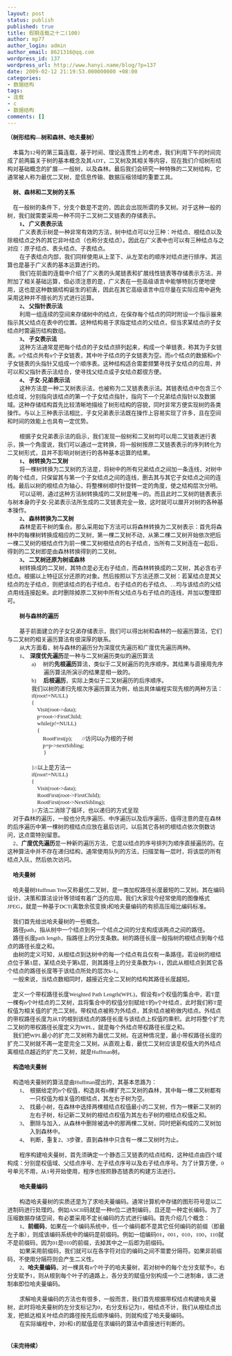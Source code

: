 ```yaml
---
layout: post
status: publish
published: true
title: 假期连载之十二(100)
author: mp77
author_login: admin
author_email: 8621316@qq.com
wordpress_id: 137
wordpress_url: http://www.hanyi.name/blog/?p=137
date: 2009-02-12 21:19:53.000000000 +08:00
categories:
- 数据结构
tags:
- 连载
- c
- 数据结构
comments: []
---
```

<p class="MsoNormal" style="margin: 0cm 0cm 0pt;"><strong style="mso-bidi-font-weight: normal;"><span style="font-family: 宋体; mso-bidi-font-size: 10.5pt;"><span style="font-size: small;">（树形结构—树和森林、哈夫曼树）<span lang="EN-US"></span></span></span></strong></p>
<p class="MsoNormal" style="margin: 0cm 0cm 0pt;"><strong style="mso-bidi-font-weight: normal;"><span style="font-family: 宋体; mso-bidi-font-size: 10.5pt;" lang="EN-US"><span style="font-size: small;"> </span></span></strong></p>
<p class="MsoNormal" style="margin: 0cm 0cm 0pt;"><span style="font-size: small;"><strong style="mso-bidi-font-weight: normal;"><span style="font-family: 宋体; mso-bidi-font-size: 10.5pt;" lang="EN-US"><span style="mso-tab-count: 1;">    </span></span></strong><span style="font-family: 宋体; mso-bidi-font-size: 10.5pt;">本篇为<span lang="EN-US">12</span>号的第三篇连载，基于时间、理论连贯性上的考虑，我们利用下午的时间完成了前两篇关于树的基本概念及其<span lang="EN-US">ADT</span>，二叉树及其相关等内容，现在我们介绍树形结构对基础概念的扩展—一般树，以及森林。最后我们会研究一种特殊的二叉树结构，它通常被人称为最优二叉树，是信息传输、数据压缩领域的重要工具。<span lang="EN-US"></span></span></span></p>
<p class="MsoNormal" style="margin: 0cm 0cm 0pt;"><span style="font-family: 宋体; mso-bidi-font-size: 10.5pt;" lang="EN-US"><span style="font-size: small;"><span style="mso-tab-count: 1;">    </span></span></span></p>
<p class="MsoNormal" style="margin: 0cm 0cm 0pt;"><span style="font-size: small;"><span style="font-family: 宋体; mso-bidi-font-size: 10.5pt;" lang="EN-US"><span style="mso-tab-count: 1;">    </span></span><strong style="mso-bidi-font-weight: normal;"><span style="font-family: 宋体; mso-bidi-font-size: 10.5pt;">树、森林和二叉树的关系<span lang="EN-US"></span></span></strong></span></p>
<p class="MsoNormal" style="margin: 0cm 0cm 0pt;"><strong style="mso-bidi-font-weight: normal;"><span style="font-family: 宋体; mso-bidi-font-size: 10.5pt;" lang="EN-US"><span style="font-size: small;"> </span></span></strong></p>
<p class="MsoNormal" style="margin: 0cm 0cm 0pt;"><span style="font-size: small;"><span style="font-family: 宋体; mso-bidi-font-size: 10.5pt;" lang="EN-US"><span style="mso-tab-count: 1;">    </span></span><span style="font-family: 宋体; mso-bidi-font-size: 10.5pt;">在一般树的条件下，分支个数是不定的，因此会出现所谓的多叉树。对于这种一般的树，我们就需要采用一种不同于二叉树二叉链表的存储表示。<span lang="EN-US"></span></span></span></p>
<p class="MsoNormal" style="margin: 0cm 0cm 0pt 39pt; text-indent: -18pt; mso-list: l1 level1 lfo1; tab-stops: list 39.0pt;"><strong style="mso-bidi-font-weight: normal;"><span style="font-family: 宋体; mso-bidi-font-size: 10.5pt; mso-bidi-font-family: 宋体;" lang="EN-US"><span style="mso-list: Ignore;"><span style="font-size: small;">1、</span><span style="font: 7pt &quot;Times New Roman&quot;;"> </span></span></span></strong><strong style="mso-bidi-font-weight: normal;"><span style="font-family: 宋体; mso-bidi-font-size: 10.5pt;"><span style="font-size: small;">广义表表示法<span lang="EN-US"></span></span></span></strong></p>
<p class="MsoNormal" style="margin: 0cm 0cm 0pt; text-indent: 21pt;"><span style="font-family: 宋体; mso-bidi-font-size: 10.5pt;"><span style="font-size: small;">广义表表示树是一种非常有效的方法，树中结点可以分三种：叶结点、根结点以及除根结点之外的其它非叶结点（也称分支结点）。因此在广义表中也可以有三种结点与之对应：原子结点、表头结点、子表结点。<span lang="EN-US"></span></span></span></p>
<p class="MsoNormal" style="margin: 0cm 0cm 0pt; text-indent: 21pt;"><span style="font-family: 宋体; mso-bidi-font-size: 10.5pt;"><span style="font-size: small;">在子表结点内部，我们同样使用从上至下、从左至右的顺序对结点进行排序。其运算也是基于广义表的基本运算进行的。<span lang="EN-US"></span></span></span></p>
<p class="MsoNormal" style="margin: 0cm 0cm 0pt; text-indent: 21pt;"><span style="font-family: 宋体; mso-bidi-font-size: 10.5pt;"><span style="font-size: small;">我们在前面的连载中介绍了广义表的头尾链表和扩展线性链表等存储表示方法，并附加了相关基础运算，但必须注意的是，广义表在一些高级语言中能够特别方便地使用，这也是这种数据结构诞生的初衷，因此在其它高级语言中应尽量在实际应用中避免采用这种并不擅长的方式进行运算。<span lang="EN-US"></span></span></span></p>
<p class="MsoNormal" style="margin: 0cm 0cm 0pt 39pt; text-indent: -18pt; mso-list: l1 level1 lfo1; tab-stops: list 39.0pt;"><strong style="mso-bidi-font-weight: normal;"><span style="font-family: 宋体; mso-bidi-font-size: 10.5pt; mso-bidi-font-family: 宋体;" lang="EN-US"><span style="mso-list: Ignore;"><span style="font-size: small;">2、</span><span style="font: 7pt &quot;Times New Roman&quot;;"> </span></span></span></strong><strong style="mso-bidi-font-weight: normal;"><span style="font-family: 宋体; mso-bidi-font-size: 10.5pt;"><span style="font-size: small;">父指针表示法<span lang="EN-US"></span></span></span></strong></p>
<p class="MsoNormal" style="margin: 0cm 0cm 0pt; text-indent: 21pt;"><span style="font-family: 宋体; mso-bidi-font-size: 10.5pt;"><span style="font-size: small;">利用一组连续的空间来存储树中的结点，在保存每个结点的同时附设一个指示器来指示其父结点在表中的位置。这种结构易于求指定结点的父结点，但当求某结点的子女结点时需遍历结构数组。<span lang="EN-US"></span></span></span></p>
<p class="MsoNormal" style="margin: 0cm 0cm 0pt 39pt; text-indent: -18pt; mso-list: l1 level1 lfo1; tab-stops: list 39.0pt;"><strong style="mso-bidi-font-weight: normal;"><span style="font-family: 宋体; mso-bidi-font-size: 10.5pt; mso-bidi-font-family: 宋体;" lang="EN-US"><span style="mso-list: Ignore;"><span style="font-size: small;">3、</span><span style="font: 7pt &quot;Times New Roman&quot;;"> </span></span></span></strong><strong style="mso-bidi-font-weight: normal;"><span style="font-family: 宋体; mso-bidi-font-size: 10.5pt;"><span style="font-size: small;">子女表示法<span lang="EN-US"></span></span></span></strong></p>
<p class="MsoNormal" style="margin: 0cm 0cm 0pt; text-indent: 21pt;"><span style="font-family: 宋体; mso-bidi-font-size: 10.5pt;"><span style="font-size: small;">这种方法通常是把每个结点的子女结点排列起来，构成一个单链表，称其为子女链表。<span lang="EN-US">n</span>个结点共有<span lang="EN-US">n</span>个子女链表，其中叶子结点的子女链表为空。而<span lang="EN-US">n</span>个结点的数据和<span lang="EN-US">n</span>个子女链表的头指针又组成一个顺序表。这种结构适合需要频繁寻找子女结点的应用，并可以和父指针表示法结合，使寻找父结点或子女结点都很方便。<span lang="EN-US"></span></span></span></p>
<p class="MsoNormal" style="margin: 0cm 0cm 0pt 39pt; text-indent: -18pt; mso-list: l1 level1 lfo1; tab-stops: list 39.0pt;"><strong style="mso-bidi-font-weight: normal;"><span style="font-family: 宋体; mso-bidi-font-size: 10.5pt; mso-bidi-font-family: 宋体;" lang="EN-US"><span style="mso-list: Ignore;"><span style="font-size: small;">4、</span><span style="font: 7pt &quot;Times New Roman&quot;;"> </span></span></span></strong><strong style="mso-bidi-font-weight: normal;"><span style="font-family: 宋体; mso-bidi-font-size: 10.5pt;"><span style="font-size: small;">子女<span lang="EN-US">-</span>兄弟表示法<span lang="EN-US"></span></span></span></strong></p>
<p class="MsoNormal" style="margin: 0cm 0cm 0pt; text-indent: 21pt;"><span style="font-family: 宋体; mso-bidi-font-size: 10.5pt;"><span style="font-size: small;">这种方法是一种二叉树表示法，也被称为二叉链表表示法。其链表结点中包含三个结点域，分别指向该结点的第一个子女结点指针，指向下一个兄弟结点指针以及数据域。这种存储结构首先比较清晰地描绘了树形结构的容貌，同时非常方便实现树的各类操作。与以上三种表示法相比，子女兄弟表示法既在操作上容易实现了许多，且在空间和时间的效能上也具有一定优势。<span lang="EN-US"></span></span></span></p>
<p class="MsoNormal" style="margin: 0cm 0cm 0pt; text-indent: 21pt;"><span style="font-family: 宋体; mso-bidi-font-size: 10.5pt;" lang="EN-US"><span style="font-size: small;"> </span></span></p>
<p class="MsoNormal" style="margin: 0cm 0cm 0pt; text-indent: 21pt;"><span style="font-family: 宋体; mso-bidi-font-size: 10.5pt;"><span style="font-size: small;">根据子女兄弟表示法的启示，我们发现一般树和二叉树均可以用二叉链表进行表示，换一个角度说，我们可以通过一定转换，将一般树按原二叉链表表示的序列转化为二叉树形式，且并不影响对树进行的各种基本运算的结果。<span lang="EN-US"></span></span></span></p>
<p class="MsoNormal" style="margin: 0cm 0cm 0pt 39pt; text-indent: -18pt; mso-list: l3 level1 lfo2; tab-stops: list 39.0pt;"><strong style="mso-bidi-font-weight: normal;"><span style="font-family: 宋体; mso-bidi-font-size: 10.5pt; mso-bidi-font-family: 宋体;" lang="EN-US"><span style="mso-list: Ignore;"><span style="font-size: small;">1、</span><span style="font: 7pt &quot;Times New Roman&quot;;"> </span></span></span></strong><strong style="mso-bidi-font-weight: normal;"><span style="font-family: 宋体; mso-bidi-font-size: 10.5pt;"><span style="font-size: small;">树转换为二叉树<span lang="EN-US"></span></span></span></strong></p>
<p class="MsoNormal" style="margin: 0cm 0cm 0pt; text-indent: 21pt;"><span style="font-family: 宋体; mso-bidi-font-size: 10.5pt;"><span style="font-size: small;">将一棵树转换为二叉树的方法是，将树中的所有兄弟结点之间加一条连线，对树中的每个结点，只保留其与第一个子女结点之间的连线，删去其与其它子女结点之间的连线。最后以树的根结点为轴心，将整棵树顺时针旋转一定的角度，使之结构层次分明。<span lang="EN-US"></span></span></span></p>
<p class="MsoNormal" style="margin: 0cm 0cm 0pt; text-indent: 21pt;"><span style="font-family: 宋体; mso-bidi-font-size: 10.5pt;"><span style="font-size: small;">可以证明，通过这种方法树转换成的二叉树是唯一的。而且此时二叉树的链表表示与树本身的子女<span lang="EN-US">-</span>兄弟表示法所生成的二叉链表完全一致，这时就可以展开对树的各种基本操作。<span lang="EN-US"></span></span></span></p>
<p class="MsoNormal" style="margin: 0cm 0cm 0pt 39pt; text-indent: -18pt; mso-list: l3 level1 lfo2; tab-stops: list 39.0pt;"><strong style="mso-bidi-font-weight: normal;"><span style="font-family: 宋体; mso-bidi-font-size: 10.5pt; mso-bidi-font-family: 宋体;" lang="EN-US"><span style="mso-list: Ignore;"><span style="font-size: small;">2、</span><span style="font: 7pt &quot;Times New Roman&quot;;"> </span></span></span></strong><strong style="mso-bidi-font-weight: normal;"><span style="font-family: 宋体; mso-bidi-font-size: 10.5pt;"><span style="font-size: small;">森林转换为二叉树<span lang="EN-US"></span></span></span></strong></p>
<p class="MsoNormal" style="margin: 0cm 0cm 0pt; text-indent: 21pt;"><span style="font-family: 宋体; mso-bidi-font-size: 10.5pt;"><span style="font-size: small;">森林是若干树的集合。那么采用如下方法可以将森林转换为二叉树表示：首先将森林中的每棵树转换成相应的二叉树，第一棵二叉树不动，从第二棵二叉树开始依次把后一棵二叉树的根结点作为前一棵二叉树根结点的右子结点，当所有二叉树连在一起后，得到的二叉树即是由森林转换得到的二叉树。<span lang="EN-US"></span></span></span></p>
<p class="MsoNormal" style="margin: 0cm 0cm 0pt 39pt; text-indent: -18pt; mso-list: l3 level1 lfo2; tab-stops: list 39.0pt;"><strong style="mso-bidi-font-weight: normal;"><span style="font-family: 宋体; mso-bidi-font-size: 10.5pt; mso-bidi-font-family: 宋体;" lang="EN-US"><span style="mso-list: Ignore;"><span style="font-size: small;">3、</span><span style="font: 7pt &quot;Times New Roman&quot;;"> </span></span></span></strong><strong style="mso-bidi-font-weight: normal;"><span style="font-family: 宋体; mso-bidi-font-size: 10.5pt;"><span style="font-size: small;">二叉树还原为树或森林<span lang="EN-US"></span></span></span></strong></p>
<p class="MsoNormal" style="margin: 0cm 0cm 0pt; text-indent: 21pt;"><span style="font-family: 宋体; mso-bidi-font-size: 10.5pt;"><span style="font-size: small;">树转换成的二叉树，其特点是必无右子结点，而森林转换成的二叉树，其必含右子结点。根据以上特征区分还原的对象。然后按照以下方法还原二叉树：若某结点是其父结点的左子结点，则把该结点的右子结点、右子结点的右子结点、<span lang="EN-US">…</span>均与该结点的父结点用线连接起来。此时删除掉原二叉树中所有父结点与右子结点的连线，并加以整理即可。<span lang="EN-US"></span></span></span></p>
<p class="MsoNormal" style="margin: 0cm 0cm 0pt; text-indent: 21pt;"><span style="font-family: 宋体; mso-bidi-font-size: 10.5pt;" lang="EN-US"><span style="font-size: small;"> </span></span></p>
<p class="MsoNormal" style="margin: 0cm 0cm 0pt; text-indent: 21pt;"><strong style="mso-bidi-font-weight: normal;"><span style="font-family: 宋体; mso-bidi-font-size: 10.5pt;"><span style="font-size: small;">树与森林的遍历<span lang="EN-US"></span></span></span></strong></p>
<p class="MsoNormal" style="margin: 0cm 0cm 0pt; text-indent: 21pt;"><strong style="mso-bidi-font-weight: normal;"><span style="font-family: 宋体; mso-bidi-font-size: 10.5pt;" lang="EN-US"><span style="font-size: small;"> </span></span></strong></p>
<p class="MsoNormal" style="margin: 0cm 0cm 0pt; text-indent: 21pt;"><span style="font-family: 宋体; mso-bidi-font-size: 10.5pt;"><span style="font-size: small;">基于前面建立的子女兄弟存储表示，我们可以得出树和森林的一般遍历算法，它们与二叉树的相关遍历算法有很深厚的联系。<span lang="EN-US"></span></span></span></p>
<p class="MsoNormal" style="margin: 0cm 0cm 0pt; text-indent: 21pt;"><span style="font-family: 宋体; mso-bidi-font-size: 10.5pt;"><span style="font-size: small;">从大方面看，树与森林的遍历分为深度优先遍历和广度优先遍历两种。<span lang="EN-US"></span></span></span></p>
<p class="MsoNormal" style="margin: 0cm 0cm 0pt 39pt; text-indent: -18pt; mso-list: l2 level1 lfo3; tab-stops: list 39.0pt;"><span style="font-family: 宋体; mso-bidi-font-size: 10.5pt; mso-bidi-font-family: 宋体;" lang="EN-US"><span style="mso-list: Ignore;"><span style="font-size: small;">1、</span><span style="font: 7pt &quot;Times New Roman&quot;;">  </span></span></span><span style="font-size: small;"><strong style="mso-bidi-font-weight: normal;"><span style="font-family: 宋体; mso-bidi-font-size: 10.5pt;">深度优先遍历</span></strong><span style="font-family: 宋体; mso-bidi-font-size: 10.5pt;">是一种与二叉树遍历类似的遍历算法<span lang="EN-US"></span></span></span></p>
<p class="MsoNormal" style="margin: 0cm 0cm 0pt 63pt; text-indent: -21pt; mso-list: l2 level2 lfo3; tab-stops: list 63.0pt;"><span style="font-family: 宋体; mso-bidi-font-size: 10.5pt; mso-bidi-font-family: 宋体;" lang="EN-US"><span style="mso-list: Ignore;"><span style="font-size: small;">a)</span><span style="font: 7pt &quot;Times New Roman&quot;;">       </span></span></span><span style="font-family: 宋体; mso-bidi-font-size: 10.5pt;"><span style="font-size: small;">树的<strong style="mso-bidi-font-weight: normal;">先根遍历</strong>算法，类似于二叉树遍历的先序顺序。其结果与直接用先序遍历算法所演示的结果是相一致的。<span lang="EN-US"></span></span></span></p>
<p class="MsoNormal" style="margin: 0cm 0cm 0pt 63pt; text-indent: -21pt; mso-list: l2 level2 lfo3; tab-stops: list 63.0pt;"><span style="font-family: 宋体; mso-bidi-font-size: 10.5pt; mso-bidi-font-family: 宋体;" lang="EN-US"><span style="mso-list: Ignore;"><span style="font-size: small;">b)</span><span style="font: 7pt &quot;Times New Roman&quot;;">       </span></span></span><span style="font-size: small;"><strong style="mso-bidi-font-weight: normal;"><span style="font-family: 宋体; mso-bidi-font-size: 10.5pt;">后根遍历</span></strong><span style="font-family: 宋体; mso-bidi-font-size: 10.5pt;">，实际上类似于二叉树遍历的后序顺序。<span lang="EN-US"></span></span></span></p>
<p class="MsoNormal" style="margin: 0cm 0cm 0pt 42pt;"><span style="font-family: 宋体; mso-bidi-font-size: 10.5pt;"><span style="font-size: small;">我们以树的递归先根次序遍历算法为例，给出具体编程实现先根的两种方法：<span lang="EN-US"></span></span></span></p>
<p class="MsoNormal" style="margin: 0cm 0cm 0pt 42pt;"><span style="font-family: 宋体; mso-bidi-font-size: 10.5pt;" lang="EN-US"><span style="font-size: small;">if(root!=NULL)</span></span></p>
<p class="MsoNormal" style="margin: 0cm 0cm 0pt 42pt;"><span style="font-family: 宋体; mso-bidi-font-size: 10.5pt;" lang="EN-US"><span style="font-size: small;">{</span></span></p>
<p class="MsoNormal" style="margin: 0cm 0cm 0pt 42pt;"><span style="font-family: 宋体; mso-bidi-font-size: 10.5pt;" lang="EN-US"><span style="font-size: small;"><span style="mso-tab-count: 1;">    </span>Visit(root-&gt;data);</span></span></p>
<p class="MsoNormal" style="margin: 0cm 0cm 0pt 42pt;"><span style="font-family: 宋体; mso-bidi-font-size: 10.5pt;" lang="EN-US"><span style="font-size: small;"><span style="mso-tab-count: 1;">    </span>p=root-&gt;FirstChild;</span></span></p>
<p class="MsoNormal" style="margin: 0cm 0cm 0pt 42pt;"><span style="font-family: 宋体; mso-bidi-font-size: 10.5pt;" lang="EN-US"><span style="font-size: small;"><span style="mso-tab-count: 1;">    </span>while(p!=NULL)</span></span></p>
<p class="MsoNormal" style="margin: 0cm 0cm 0pt 42pt;"><span style="font-family: 宋体; mso-bidi-font-size: 10.5pt;" lang="EN-US"><span style="font-size: small;"><span style="mso-tab-count: 1;">    </span>{</span></span></p>
<p class="MsoNormal" style="margin: 0cm 0cm 0pt 42pt;"><span style="font-size: small;"><span style="font-family: 宋体; mso-bidi-font-size: 10.5pt;" lang="EN-US"><span style="mso-tab-count: 2;">        </span>RootFirst(p);<span style="mso-tab-count: 2;">       </span>//</span><span style="font-family: 宋体; mso-bidi-font-size: 10.5pt;">访问以<span lang="EN-US">p</span>为根的子树<span lang="EN-US"></span></span></span></p>
<p class="MsoNormal" style="margin: 0cm 0cm 0pt 42pt;"><span style="font-family: 宋体; mso-bidi-font-size: 10.5pt;" lang="EN-US"><span style="font-size: small;"><span style="mso-tab-count: 2;">        </span>p=p-&gt;nextSibling;</span></span></p>
<p class="MsoNormal" style="margin: 0cm 0cm 0pt 42pt; text-indent: 21pt;"><span style="font-family: 宋体; mso-bidi-font-size: 10.5pt;" lang="EN-US"><span style="font-size: small;">}</span></span></p>
<p class="MsoNormal" style="margin: 0cm 0cm 0pt 42pt;"><span style="font-family: 宋体; mso-bidi-font-size: 10.5pt;" lang="EN-US"><span style="font-size: small;"> </span></span></p>
<p class="MsoNormal" style="margin: 0cm 0cm 0pt 42pt;"><span style="font-size: small;"><span style="font-family: 宋体; mso-bidi-font-size: 10.5pt;" lang="EN-US">}//</span><span style="font-family: 宋体; mso-bidi-font-size: 10.5pt;">以上是方法一<span lang="EN-US"></span></span></span></p>
<p class="MsoNormal" style="margin: 0cm 0cm 0pt 42pt;"><span style="font-family: 宋体; mso-bidi-font-size: 10.5pt;" lang="EN-US"><span style="font-size: small;">if(root!=NULL)</span></span></p>
<p class="MsoNormal" style="margin: 0cm 0cm 0pt 42pt;"><span style="font-family: 宋体; mso-bidi-font-size: 10.5pt;" lang="EN-US"><span style="font-size: small;">{</span></span></p>
<p class="MsoNormal" style="margin: 0cm 0cm 0pt 42pt;"><span style="font-family: 宋体; mso-bidi-font-size: 10.5pt;" lang="EN-US"><span style="font-size: small;"><span style="mso-tab-count: 1;">    </span>Visit(root-&gt;data);</span></span></p>
<p class="MsoNormal" style="margin: 0cm 0cm 0pt 42pt;"><span style="font-family: 宋体; mso-bidi-font-size: 10.5pt;" lang="EN-US"><span style="font-size: small;"><span style="mso-tab-count: 1;">    </span>RootFirst(root-&gt;FirstChild);</span></span></p>
<p class="MsoNormal" style="margin: 0cm 0cm 0pt 42pt;"><span style="font-family: 宋体; mso-bidi-font-size: 10.5pt;" lang="EN-US"><span style="font-size: small;"><span style="mso-tab-count: 1;">    </span>RootFirst(root-&gt;NextSibling);</span></span></p>
<p class="MsoNormal" style="margin: 0cm 0cm 0pt 42pt;"><span style="font-size: small;"><span style="font-family: 宋体; mso-bidi-font-size: 10.5pt;" lang="EN-US">}//</span><span style="font-family: 宋体; mso-bidi-font-size: 10.5pt;">方法二消除了循环，也以递归的方式呈现<span lang="EN-US"></span></span></span></p>
<p class="MsoNormal" style="margin: 0cm 0cm 0pt;"><span style="font-size: small;"><span style="font-family: 宋体; mso-bidi-font-size: 10.5pt;" lang="EN-US"><span style="mso-tab-count: 1;">    </span></span><span style="font-family: 宋体; mso-bidi-font-size: 10.5pt;">对于森林的遍历，一般也分先序遍历、中序遍历以及后序遍历，值得注意的是在森林的后序遍历中第一棵树的根结点应放在最后访问，以后其它各树的根结点依次倒数访问，这点需特别留意。<span lang="EN-US"></span></span></span></p>
<p class="MsoNormal" style="margin: 0cm 0cm 0pt;"><span style="font-size: small;"><span style="font-family: 宋体; mso-bidi-font-size: 10.5pt;" lang="EN-US"><span style="mso-tab-count: 1;">    </span>2</span><span style="font-family: 宋体; mso-bidi-font-size: 10.5pt;">、<strong style="mso-bidi-font-weight: normal;">广度优先遍历</strong>是一种新的遍历方法，它是以结点的序号排列为顺序直接遍历的。在这种算法中并不存在递归结构，通常使用队列的方法，扫描至每一层时，将该层的所有结点入队，然后依次访问。<span lang="EN-US"></span></span></span></p>
<p class="MsoNormal" style="margin: 0cm 0cm 0pt;"><span style="font-family: 宋体; mso-bidi-font-size: 10.5pt;" lang="EN-US"><span style="font-size: small;"><span style="mso-tab-count: 1;">    </span></span></span></p>
<p class="MsoNormal" style="margin: 0cm 0cm 0pt;"><span style="font-size: small;"><span style="font-family: 宋体; mso-bidi-font-size: 10.5pt;" lang="EN-US"><span style="mso-tab-count: 1;">    </span></span><strong style="mso-bidi-font-weight: normal;"><span style="font-family: 宋体; mso-bidi-font-size: 10.5pt;">哈夫曼树<span lang="EN-US"></span></span></strong></span></p>
<p class="MsoNormal" style="margin: 0cm 0cm 0pt;"><span style="font-family: 宋体; mso-bidi-font-size: 10.5pt;" lang="EN-US"><span style="font-size: small;"> </span></span></p>
<p class="MsoNormal" style="margin: 0cm 0cm 0pt;"><span style="font-size: small;"><span style="font-family: 宋体; mso-bidi-font-size: 10.5pt;" lang="EN-US"><span style="mso-tab-count: 1;">    </span></span><span style="font-family: 宋体; mso-bidi-font-size: 10.5pt;">哈夫曼树<span lang="EN-US">Huffman Tree</span>又称最优二叉树，是一类加权路径长度最短的二叉树。其在编码设计、决策和算法设计等领域有着广泛的应用。我们大家现今经常使用的图像格式<span lang="EN-US">JPEG</span>，就是一种基于<span lang="EN-US">DCT(</span>离散余弦变换<span lang="EN-US">)</span>和哈夫曼编码的有损高压缩比编码标准。<span lang="EN-US"></span></span></span></p>
<p class="MsoNormal" style="margin: 0cm 0cm 0pt;"><span style="font-family: 宋体; mso-bidi-font-size: 10.5pt;" lang="EN-US"><span style="font-size: small;"><span style="mso-tab-count: 1;">    </span></span></span></p>
<p class="MsoNormal" style="margin: 0cm 0cm 0pt;"><span style="font-size: small;"><span style="font-family: 宋体; mso-bidi-font-size: 10.5pt;" lang="EN-US"><span style="mso-tab-count: 1;">    </span></span><span style="font-family: 宋体; mso-bidi-font-size: 10.5pt;">我们首先给出哈夫曼树的一些概念。<span lang="EN-US"></span></span></span></p>
<p class="MsoNormal" style="margin: 0cm 0cm 0pt;"><span style="font-size: small;"><span style="font-family: 宋体; mso-bidi-font-size: 10.5pt;" lang="EN-US"><span style="mso-tab-count: 1;">    </span></span><span style="font-family: 宋体; mso-bidi-font-size: 10.5pt;">路径<span lang="EN-US">path</span>，指从树中一个结点到另一个结点之间的分支构成该两点之间的路径。<span lang="EN-US"></span></span></span></p>
<p class="MsoNormal" style="margin: 0cm 0cm 0pt;"><span style="font-size: small;"><span style="font-family: 宋体; mso-bidi-font-size: 10.5pt;" lang="EN-US"><span style="mso-tab-count: 1;">    </span></span><span style="font-family: 宋体; mso-bidi-font-size: 10.5pt;">路径长度<span lang="EN-US">path length</span>，指路径上的分支条数。树的路径长度一般指树的根结点到每个结点的路径长度之和。<span lang="EN-US"></span></span></span></p>
<p class="MsoNormal" style="margin: 0cm 0cm 0pt;"><span style="font-size: small;"><span style="font-family: 宋体; mso-bidi-font-size: 10.5pt;" lang="EN-US"><span style="mso-tab-count: 1;">    </span></span><span style="font-family: 宋体; mso-bidi-font-size: 10.5pt;">由树的定义可知，从根结点到达树中的每一个结点有且仅有一条路径。若设树的根结点位于第<span lang="EN-US">1</span>层，某结点处于第<span lang="EN-US">k</span>层，则其路径上的分支条数为<span lang="EN-US">k-1</span>，因此从根结点到其它各个结点的路径长度等于该结点所处的层次<span lang="EN-US">k-1</span>。<span lang="EN-US"></span></span></span></p>
<p class="MsoNormal" style="margin: 0cm 0cm 0pt;"><span style="font-size: small;"><span style="font-family: 宋体; mso-bidi-font-size: 10.5pt;" lang="EN-US"><span style="mso-tab-count: 1;">    </span></span><span style="font-family: 宋体; mso-bidi-font-size: 10.5pt;">一般来说，当结点数相同时，越接近完全二叉树的结构其路径长度越短。<span lang="EN-US"></span></span></span></p>
<p class="MsoNormal" style="margin: 0cm 0cm 0pt;"><span style="font-family: 宋体; mso-bidi-font-size: 10.5pt;" lang="EN-US"><span style="font-size: small;"> </span></span></p>
<p class="MsoNormal" style="margin: 0cm 0cm 0pt;"><span style="font-size: small;"><span style="font-family: 宋体; mso-bidi-font-size: 10.5pt;" lang="EN-US"><span style="mso-tab-count: 1;">    </span></span><span style="font-family: 宋体; mso-bidi-font-size: 10.5pt;">定义一个带权路径长度<span lang="EN-US">Weighted Path Length(WPL)</span>，假设有<span lang="EN-US">n</span>个权值的集合中，若<span lang="EN-US">T</span>是一棵有<span lang="EN-US">n</span>个叶结点的二叉树，且将集合中的权值分别赋给<span lang="EN-US">T</span>的<span lang="EN-US">n</span>个叶结点，此时我们称<span lang="EN-US">T</span>是权值为相关值的扩充二叉树。带权结点被称为外结点，其余结点被称做内结点。外结点的带权路径长度为从<span lang="EN-US">T</span>的根到该结点的路径长度与该结点上权值的乘积。此时将整个扩充二叉树的带权路径长度定义为<span lang="EN-US">WPL</span>，就是每个外结点带权路径长度之和。<span lang="EN-US"></span></span></span></p>
<p class="MsoNormal" style="margin: 0cm 0cm 0pt;"><span style="font-size: small;"><span style="font-family: 宋体; mso-bidi-font-size: 10.5pt;" lang="EN-US"><span style="mso-tab-count: 1;">    </span></span><span style="font-family: 宋体; mso-bidi-font-size: 10.5pt;">我们把<span lang="EN-US">WPL</span>最小的扩充二叉树称为最优二叉树。在这种情况里，最小带权路径长度的扩充二叉树就不再一定是完全二叉树。从直观上看，最优二叉树应该是权值大的外结点离根结点越近的扩充二叉树，就是<span lang="EN-US">Huffman</span>树。<span lang="EN-US"></span></span></span></p>
<p class="MsoNormal" style="margin: 0cm 0cm 0pt;"><span style="font-family: 宋体; mso-bidi-font-size: 10.5pt;" lang="EN-US"><span style="font-size: small;"><span style="mso-tab-count: 1;">    </span></span></span></p>
<p class="MsoNormal" style="margin: 0cm 0cm 0pt;"><span style="font-size: small;"><span style="font-family: 宋体; mso-bidi-font-size: 10.5pt;" lang="EN-US"><span style="mso-tab-count: 1;">    </span></span><strong style="mso-bidi-font-weight: normal;"><span style="font-family: 宋体; mso-bidi-font-size: 10.5pt;">构造哈夫曼树<span lang="EN-US"></span></span></strong></span></p>
<p class="MsoNormal" style="margin: 0cm 0cm 0pt;"><strong style="mso-bidi-font-weight: normal;"><span style="font-family: 宋体; mso-bidi-font-size: 10.5pt;" lang="EN-US"><span style="font-size: small;"> </span></span></strong></p>
<p class="MsoNormal" style="margin: 0cm 0cm 0pt;"><span style="font-size: small;"><strong style="mso-bidi-font-weight: normal;"><span style="font-family: 宋体; mso-bidi-font-size: 10.5pt;" lang="EN-US"><span style="mso-tab-count: 1;">    </span></span></strong><span style="font-family: 宋体; mso-bidi-font-size: 10.5pt;">构造哈夫曼树的算法是由<span lang="EN-US">Huffman</span>提出的，其基本思路为：<span lang="EN-US"></span></span></span></p>
<p class="MsoNormal" style="margin: 0cm 0cm 0pt 39pt; text-indent: -18pt; mso-list: l0 level1 lfo4; tab-stops: list 39.0pt;"><span style="font-family: 宋体; mso-bidi-font-size: 10.5pt; mso-bidi-font-family: 宋体;" lang="EN-US"><span style="mso-list: Ignore;"><span style="font-size: small;">1、</span><span style="font: 7pt &quot;Times New Roman&quot;;">  </span></span></span><span style="font-family: 宋体; mso-bidi-font-size: 10.5pt;"><span style="font-size: small;">根据给定的<span lang="EN-US">n</span>个权值，构造具有<span lang="EN-US">n</span>棵扩充二叉树的森林，其中每一棵二叉树都有一只权值为相关值的根结点，其左右子树为空。<span lang="EN-US"></span></span></span></p>
<p class="MsoNormal" style="margin: 0cm 0cm 0pt 39pt; text-indent: -18pt; mso-list: l0 level1 lfo4; tab-stops: list 39.0pt;"><span style="font-family: 宋体; mso-bidi-font-size: 10.5pt; mso-bidi-font-family: 宋体;" lang="EN-US"><span style="mso-list: Ignore;"><span style="font-size: small;">2、</span><span style="font: 7pt &quot;Times New Roman&quot;;">  </span></span></span><span style="font-family: 宋体; mso-bidi-font-size: 10.5pt;"><span style="font-size: small;">找最小树，在森林中选择两棵根结点权值最小的二叉树，作为一棵新二叉树的左右子树，标记新二叉树的根结点权值为其左右子树的根结点权值之和。<span lang="EN-US"></span></span></span></p>
<p class="MsoNormal" style="margin: 0cm 0cm 0pt 39pt; text-indent: -18pt; mso-list: l0 level1 lfo4; tab-stops: list 39.0pt;"><span style="font-family: 宋体; mso-bidi-font-size: 10.5pt; mso-bidi-font-family: 宋体;" lang="EN-US"><span style="mso-list: Ignore;"><span style="font-size: small;">3、</span><span style="font: 7pt &quot;Times New Roman&quot;;">  </span></span></span><span style="font-family: 宋体; mso-bidi-font-size: 10.5pt;"><span style="font-size: small;">删除与加入，从森林中删除被选中的那两棵二叉树，同时把新构成的二叉树加入到森林中。<span lang="EN-US"></span></span></span></p>
<p class="MsoNormal" style="margin: 0cm 0cm 0pt 39pt; text-indent: -18pt; mso-list: l0 level1 lfo4; tab-stops: list 39.0pt;"><span style="font-family: 宋体; mso-bidi-font-size: 10.5pt; mso-bidi-font-family: 宋体;" lang="EN-US"><span style="mso-list: Ignore;"><span style="font-size: small;">4、</span><span style="font: 7pt &quot;Times New Roman&quot;;">  </span></span></span><span style="font-family: 宋体; mso-bidi-font-size: 10.5pt;"><span style="font-size: small;">判断，重复<span lang="EN-US">2</span>、<span lang="EN-US">3</span>步骤，直到森林中只含有一棵二叉树时为止。<span lang="EN-US"></span></span></span></p>
<p class="MsoNormal" style="margin: 0cm 0cm 0pt;"><span style="font-family: 宋体; mso-bidi-font-size: 10.5pt;" lang="EN-US"><span style="font-size: small;"> </span></span></p>
<p class="MsoNormal" style="margin: 0cm 0cm 0pt; text-indent: 21pt;"><span style="font-family: 宋体; mso-bidi-font-size: 10.5pt;"><span style="font-size: small;">程序构建哈夫曼树，首先须确定一个静态三叉链表的结点结构，这种结点由四个域构成：分别是权值域、父结点序号、左子结点序号以及右子结点序号。为了计算方便，<span lang="EN-US">0</span>号单元不用，从<span lang="EN-US">1</span>号开始使用，程序也按照静态链表的构建方法进行。<span lang="EN-US"></span></span></span></p>
<p class="MsoNormal" style="margin: 0cm 0cm 0pt; text-indent: 21pt;"><span style="font-family: 宋体; mso-bidi-font-size: 10.5pt;" lang="EN-US"><span style="font-size: small;"> </span></span></p>
<p class="MsoNormal" style="margin: 0cm 0cm 0pt; text-indent: 21pt;"><strong style="mso-bidi-font-weight: normal;"><span style="font-family: 宋体; mso-bidi-font-size: 10.5pt;"><span style="font-size: small;">哈夫曼编码<span lang="EN-US"></span></span></span></strong></p>
<p class="MsoNormal" style="margin: 0cm 0cm 0pt; text-indent: 21pt;"><strong style="mso-bidi-font-weight: normal;"><span style="font-family: 宋体; mso-bidi-font-size: 10.5pt;" lang="EN-US"><span style="font-size: small;"> </span></span></strong></p>
<p class="MsoNormal" style="margin: 0cm 0cm 0pt; text-indent: 21pt;"><span style="font-family: 宋体; mso-bidi-font-size: 10.5pt;"><span style="font-size: small;">构造哈夫曼树的实质还是为了求哈夫曼编码。通常计算机中存储的图形符号是以二进制码进行处理的。例如<span lang="EN-US">ASCII</span>码就是一种<span lang="EN-US">8</span>位二进制编码，且还是一种定长编码。为了压缩数据存储空间，有必要采用不定长编码的方式进行编码。首先介绍几个概念：<span lang="EN-US"></span></span></span></p>
<p class="MsoNormal" style="margin: 0cm 0cm 0pt; text-indent: 21pt;"><span style="font-size: small;"><span style="font-family: 宋体; mso-bidi-font-size: 10.5pt;" lang="EN-US">1</span><span style="font-family: 宋体; mso-bidi-font-size: 10.5pt;">、<strong style="mso-bidi-font-weight: normal;">前缀码</strong>，如果在一个编码系统中，任一个编码都不是其它任何编码的前缀（即最左子串），则成该编码系统中的编码是前缀码。例如一组编码<span lang="EN-US">01</span>，<span lang="EN-US">001</span>，<span lang="EN-US">010</span>，<span lang="EN-US">100</span>，<span lang="EN-US">110</span>就不是前缀码，因为<span lang="EN-US">01</span>是<span lang="EN-US">010</span>的前缀，去掉其中之一后即为前缀码。<span lang="EN-US"></span></span></span></p>
<p class="MsoNormal" style="margin: 0cm 0cm 0pt; text-indent: 21pt;"><span style="font-family: 宋体; mso-bidi-font-size: 10.5pt;"><span style="font-size: small;">如果采用前缀码，我们就可以在各字符对应的编码之间不需要分隔符。如果非前缀码，不使用分隔符则会产生二义性。<span lang="EN-US"></span></span></span></p>
<p class="MsoNormal" style="margin: 0cm 0cm 0pt; text-indent: 21pt;"><span style="font-size: small;"><span style="font-family: 宋体; mso-bidi-font-size: 10.5pt;" lang="EN-US">2</span><span style="font-family: 宋体; mso-bidi-font-size: 10.5pt;">、<strong style="mso-bidi-font-weight: normal;">哈夫曼编码</strong>，对一棵具有<span lang="EN-US">n</span>个叶子的哈夫曼树，若对树中的每个左分支赋予<span lang="EN-US">0</span>，右分支赋予<span lang="EN-US">1</span>，则从根到每个叶子的通路上，各分支的赋值分别构成一个二进制串，该二进制串即位哈夫曼编码。<span lang="EN-US"></span></span></span></p>
<p class="MsoNormal" style="margin: 0cm 0cm 0pt; text-indent: 21pt;"><span style="font-family: 宋体; mso-bidi-font-size: 10.5pt;" lang="EN-US"><span style="font-size: small;"> </span></span></p>
<p class="MsoNormal" style="margin: 0cm 0cm 0pt; text-indent: 21pt;"><span style="font-family: 宋体; mso-bidi-font-size: 10.5pt;"><span style="font-size: small;">求解哈夫曼编码的方法也有很多，一般而言，我们首先根据带权结点构建哈夫曼树，此时将哈夫曼树的左分支标记为<span lang="EN-US">0</span>，右分支标记为<span lang="EN-US">1</span>，根结点不计，我们从根结点出发，把抵达相关叶结点的路径按先后顺序编码，则就构成了哈夫曼编码。<span lang="EN-US"></span></span></span></p>
<p class="MsoNormal" style="margin: 0cm 0cm 0pt; text-indent: 21pt;"><span style="font-family: 宋体; mso-bidi-font-size: 10.5pt;"><span style="font-size: small;">在实际编程中，对<span lang="EN-US">0</span>和<span lang="EN-US">1</span>的赋值是在求编码的算法中直接进行判断的。<span lang="EN-US"></span></span></span></p>
<p class="MsoNormal" style="margin: 0cm 0cm 0pt; text-indent: 21pt;"><span style="font-family: 宋体; mso-bidi-font-size: 10.5pt;" lang="EN-US"><span style="font-size: small;"> </span></span></p>
<p class="MsoNormal" style="margin: 0cm 0cm 0pt; text-indent: 21pt;"><span style="font-family: 宋体; mso-bidi-font-size: 10.5pt;" lang="EN-US"><span style="font-size: small;"> </span></span></p>
<p class="MsoNormal" style="margin: 0cm 0cm 0pt;"><strong style="mso-bidi-font-weight: normal;"><span style="font-family: 宋体; mso-bidi-font-size: 10.5pt;"><span style="font-size: small;">（未完待续）<span lang="EN-US"></span></span></span></strong></p>
